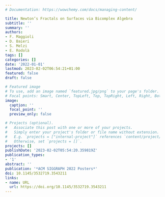 ```yaml
---
# Documentation: https://wowchemy.com/docs/managing-content/

title: Newton’s Fractals on Surfaces via Bicomplex Algebra
subtitle: ''
summary: ''
authors:
- F. Maggioli
- D. Baieri
- S. Melzi
- E. Rodolà
tags: []
categories: []
date: '2022-01-01'
lastmod: 2023-02-02T06:54:21+01:00
featured: false
draft: false

# Featured image
# To use, add an image named `featured.jpg/png` to your page's folder.
# Focal points: Smart, Center, TopLeft, Top, TopRight, Left, Right, BottomLeft, Bottom, BottomRight.
image:
  caption: ''
  focal_point: ''
  preview_only: false

# Projects (optional).
#   Associate this post with one or more of your projects.
#   Simply enter your project's folder or file name without extension.
#   E.g. `projects = ["internal-project"]` references `content/project/deep-learning/index.md`.
#   Otherwise, set `projects = []`.
projects: []
publishDate: '2023-02-02T05:54:20.359819Z'
publication_types:
- '1'
abstract: ''
publication: '*ACM SIGGRAPH 2022 Posters*'
doi: 10.1145/3532719.3543211
links:
- name: URL
  url: https://doi.org/10.1145/3532719.3543211
---
```

